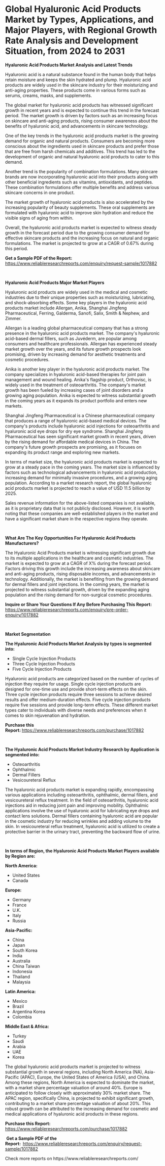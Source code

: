 <p><h1>Global Hyaluronic Acid Products Market by Types, Applications, and Major Players, with Regional Growth Rate Analysis and Development Situation, from 2024 to 2031</h1></p><p><strong>Hyaluronic Acid Products Market Analysis and Latest Trends</strong></p>
<p><p>Hyaluronic acid is a natural substance found in the human body that helps retain moisture and keeps the skin hydrated and plump. Hyaluronic acid products are widely used in the skincare industry for their moisturizing and anti-aging properties. These products come in various forms such as serums, creams, masks, and supplements.</p><p>The global market for hyaluronic acid products has witnessed significant growth in recent years and is expected to continue this trend in the forecast period. The market growth is driven by factors such as an increasing focus on skincare and anti-aging products, rising consumer awareness about the benefits of hyaluronic acid, and advancements in skincare technology.</p><p>One of the key trends in the hyaluronic acid products market is the growing demand for organic and natural products. Consumers are becoming more conscious about the ingredients used in skincare products and prefer those that are free from harsh chemicals and additives. This trend has led to the development of organic and natural hyaluronic acid products to cater to this demand.</p><p>Another trend is the popularity of combination formulations. Many skincare brands are now incorporating hyaluronic acid into their products along with other beneficial ingredients such as vitamins, antioxidants, and peptides. These combination formulations offer multiple benefits and address various skincare concerns in one product.</p><p>The market growth of hyaluronic acid products is also accelerated by the increasing popularity of beauty supplements. These oral supplements are formulated with hyaluronic acid to improve skin hydration and reduce the visible signs of aging from within.</p><p>Overall, the hyaluronic acid products market is expected to witness steady growth in the forecast period due to the growing consumer demand for effective skincare products and the increasing focus on natural and organic formulations. The market is projected to grow at a CAGR of 0.67% during this period.</p></p>
<p><strong>Get a Sample PDF of the Report:&nbsp;</strong> <a href="https://www.reliableresearchreports.com/enquiry/request-sample/1017882">https://www.reliableresearchreports.com/enquiry/request-sample/1017882</a></p>
<p>&nbsp;</p>
<p><strong>Hyaluronic Acid Products Major Market Players</strong></p>
<p><p>Hyaluronic acid products are widely used in the medical and cosmetic industries due to their unique properties such as moisturizing, lubricating, and shock-absorbing effects. Some key players in the hyaluronic acid products market include Allergan, Anika, Shanghai Jingfeng Pharmaceutical, Ferring, Galderma, Sanofi, Salix, Smith & Nephew, and Zimmer.</p><p>Allergan is a leading global pharmaceutical company that has a strong presence in the hyaluronic acid products market. The company's hyaluronic acid-based dermal fillers, such as Juvéderm, are popular among consumers and healthcare professionals. Allergan has experienced steady market growth over the years, and its future growth prospects look promising, driven by increasing demand for aesthetic treatments and cosmetic procedures.</p><p>Anika is another key player in the hyaluronic acid products market. The company specializes in hyaluronic acid-based therapies for joint pain management and wound healing. Anika's flagship product, Orthovisc, is widely used in the treatment of osteoarthritis. The company's market growth has been fueled by increasing cases of joint disorders and a growing aging population. Anika is expected to witness substantial growth in the coming years as it expands its product portfolio and enters new markets.</p><p>Shanghai Jingfeng Pharmaceutical is a Chinese pharmaceutical company that produces a range of hyaluronic acid-based medical devices. The company's products include hyaluronic acid injections for osteoarthritis and hyaluronic acid eye drops for dry eye syndrome. Shanghai Jingfeng Pharmaceutical has seen significant market growth in recent years, driven by the rising demand for affordable medical devices in China. The company's future growth prospects are promising, as it focuses on expanding its product range and exploring new markets.</p><p>In terms of market size, the hyaluronic acid products market is expected to grow at a steady pace in the coming years. The market size is influenced by factors such as technological advancements in hyaluronic acid production, increasing demand for minimally invasive procedures, and a growing aging population. According to a market research report, the global hyaluronic acid products market is projected to reach a value of USD 11.5 billion by 2025.</p><p>Sales revenue information for the above-listed companies is not available, as it is proprietary data that is not publicly disclosed. However, it is worth noting that these companies are well-established players in the market and have a significant market share in the respective regions they operate.</p></p>
<p>&nbsp;</p>
<p><strong>What Are The Key Opportunities For Hyaluronic Acid Products Manufacturers?</strong></p>
<p><p>The Hyaluronic Acid Products market is witnessing significant growth due to its multiple applications in the healthcare and cosmetic industries. The market is expected to grow at a CAGR of X% during the forecast period. Factors driving this growth include the increasing awareness about skincare and anti-aging products, rising disposable incomes, and advancements in technology. Additionally, the market is benefiting from the growing demand for dermal fillers and joint injections. In the coming years, the market is projected to witness substantial growth, driven by the expanding aging population and the rising demand for non-surgical cosmetic procedures.</p></p>
<p><strong>Inquire or Share Your Questions If Any Before Purchasing This Report:</strong> <a href="https://www.reliableresearchreports.com/enquiry/pre-order-enquiry/1017882">https://www.reliableresearchreports.com/enquiry/pre-order-enquiry/1017882</a></p>
<p>&nbsp;</p>
<p><strong>Market Segmentation</strong></p>
<p><strong>The Hyaluronic Acid Products Market Analysis by types is segmented into:</strong></p>
<p><ul><li>Single Cycle Injection Products</li><li>Three Cycle Injection Products</li><li>Five Cycle Injection Products</li></ul></p>
<p><p>Hyaluronic acid products are categorized based on the number of cycles of injection they require for usage. Single cycle injection products are designed for one-time use and provide short-term effects on the skin. Three cycle injection products require three sessions to achieve desired results and offer medium-duration effects. Five cycle injection products require five sessions and provide long-term effects. These different market types cater to individuals with diverse needs and preferences when it comes to skin rejuvenation and hydration.</p></p>
<p><strong>Purchase this Report:&nbsp;</strong><a href="https://www.reliableresearchreports.com/purchase/1017882">https://www.reliableresearchreports.com/purchase/1017882</a></p>
<p>&nbsp;</p>
<p><strong>The Hyaluronic Acid Products Market Industry Research by Application is segmented into:</strong></p>
<p><ul><li>Osteoarthritis</li><li>Ophthalmic</li><li>Dermal Fillers</li><li>Vesicoureteral Reflux</li></ul></p>
<p><p>The hyaluronic acid products market is expanding rapidly, encompassing various applications including osteoarthritis, ophthalmic, dermal fillers, and vesicoureteral reflux treatment. In the field of osteoarthritis, hyaluronic acid injections aid in reducing joint pain and improving mobility. Ophthalmic applications involve the use of hyaluronic acid for lubricating eye drops and contact lens solutions. Dermal fillers containing hyaluronic acid are popular in the cosmetic industry for reducing wrinkles and adding volume to the skin. In vesicoureteral reflux treatment, hyaluronic acid is utilized to create a protective barrier in the urinary tract, preventing the backward flow of urine.</p></p>
<p>&nbsp;</p>
<p><strong>In terms of Region, the Hyaluronic Acid Products Market Players available by Region are:</strong></p>
<p>
    <p> <strong> North America: </strong>
        <ul>
            <li>United States</li>
            <li>Canada</li>
        </ul>
        </p> 
    <p> <strong> Europe: </strong>
        <ul>
            <li>Germany</li>
            <li>France</li>
            <li>U.K.</li>
            <li>Italy</li>
            <li>Russia</li>
        </ul>
        </p> 
    <p> <strong> Asia-Pacific: </strong>
        <ul>
            <li>China</li>
            <li>Japan</li>
            <li>South Korea</li>
            <li>India</li>
            <li>Australia</li>
            <li>China Taiwan</li>
            <li>Indonesia</li>
            <li>Thailand</li>
            <li>Malaysia</li>
        </ul>
        </p> 
    <p> <strong> Latin America: </strong>
        <ul>
            <li>Mexico</li>
            <li>Brazil</li>
            <li>Argentina Korea</li>
            <li>Colombia</li>
        </ul>
        </p> 
    <p> <strong> Middle East & Africa: </strong>
        <ul>
            <li>Turkey</li>
            <li>Saudi</li>
            <li>Arabia</li>
            <li>UAE</li>
            <li>Korea</li>
        </ul>
    </p>
    </p>
<p><p>The global hyaluronic acid products market is projected to witness substantial growth in several regions, including North America (NA), Asia-Pacific (APAC), Europe, the United States of America (USA), and China. Among these regions, North America is expected to dominate the market, with a market share percentage valuation of around 40%. Europe is anticipated to follow closely with approximately 30% market share. The APAC region, specifically China, is projected to exhibit significant growth, contributing to a market share percentage valuation of about 20%. This robust growth can be attributed to the increasing demand for cosmetic and medical applications of hyaluronic acid products in these regions.</p></p>
<p><strong>Purchase this Report: </strong><a href="https://www.reliableresearchreports.com/purchase/1017882">https://www.reliableresearchreports.com/purchase/1017882</a></p>
<p>&nbsp;<strong>Get a Sample PDF of the Report:&nbsp;&nbsp;</strong><a href="https://www.reliableresearchreports.com/enquiry/request-sample/1017882">https://www.reliableresearchreports.com/enquiry/request-sample/1017882</a></p>
<p><strong></strong></p>
<p>Check more reports on https://www.reliableresearchreports.com/</p>